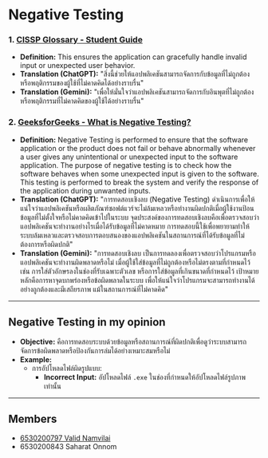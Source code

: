 # Negative Testing

### 1. [CISSP Glossary - Student Guide](https://www.isc2.org/certifications/cissp/cissp-student-glossary#n)
- **Definition:** This ensures the application can gracefully handle invalid input or unexpected user behavior.
- **Translation (ChatGPT):** "สิ่งนี้ช่วยให้แอปพลิเคชันสามารถจัดการกับข้อมูลที่ไม่ถูกต้องหรือพฤติกรรมของผู้ใช้ที่ไม่คาดคิดได้อย่างราบรื่น"
- **Translation (Gemini):** "เพื่อให้มั่นใจว่าแอปพลิเคชันสามารถจัดการกับอินพุตที่ไม่ถูกต้องหรือพฤติกรรมที่ไม่คาดคิดของผู้ใช้ได้อย่างราบรื่น"

### 2. [GeeksforGeeks - What is Negative Testing?](https://www.geeksforgeeks.org/negative-testing-in-software-engineering/)
- **Definition:** Negative Testing is performed to ensure that the software application or the product does not fail or behave abnormally whenever a user gives any unintentional or unexpected input to the software application. The purpose of negative testing is to check how the software behaves when some unexpected input is given to the software. This testing is performed to break the system and verify the response of the application during unwanted inputs.
- **Translation (ChatGPT):** "การทดสอบเชิงลบ (Negative Testing) ดำเนินการเพื่อให้แน่ใจว่าแอปพลิเคชันหรือผลิตภัณฑ์ซอฟต์แวร์จะไม่ล้มเหลวหรือทำงานผิดปกติเมื่อผู้ใช้งานป้อนข้อมูลที่ไม่ตั้งใจหรือไม่คาดคิดเข้าไปในระบบ จุดประสงค์ของการทดสอบเชิงลบคือเพื่อตรวจสอบว่าแอปพลิเคชันจะทำงานอย่างไรเมื่อได้รับข้อมูลที่ไม่คาดหมาย การทดสอบนี้ใช้เพื่อพยายามทำให้ระบบล้มเหลวและตรวจสอบการตอบสนองของแอปพลิเคชันในสถานการณ์ที่ได้รับข้อมูลที่ไม่ต้องการหรือผิดปกติ"
- **Translation (Gemini):** "การทดสอบเชิงลบ เป็นการทดลองเพื่อตรวจสอบว่าโปรแกรมหรือแอปพลิเคชันจะทำงานผิดพลาดหรือไม่ เมื่อผู้ใช้ใส่ข้อมูลที่ไม่ถูกต้องหรือไม่ตรงตามที่กำหนดไว้ เช่น การใส่ตัวอักษรลงในช่องที่รับเฉพาะตัวเลข หรือการใส่ข้อมูลที่เกินขนาดที่กำหนดไว้ เป้าหมายหลักคือการหาจุดบกพร่องหรือข้อผิดพลาดในระบบ เพื่อให้แน่ใจว่าโปรแกรมจะสามารถทำงานได้อย่างถูกต้องและมีเสถียรภาพ แม้ในสถานการณ์ที่ไม่คาดคิด"

---

## Negative Testing in my opinion

- **Objective:** คือการทดสอบระบบด้วยข้อมูลหรือสถานการณ์ที่ผิดปกติเพื่อดูว่าระบบสามารถจัดการข้อผิดพลาดหรือป้องกันการล่มได้อย่างเหมาะสมหรือไม่
- **Example:** 
  - การอัปโหลดไฟล์ผิดรูปแบบ:
    - **Incorrect Input:** อัปโหลดไฟล์ `.exe` ในช่องที่กำหนดให้อัปโหลดไฟล์รูปภาพเท่านั้น

---
      

## Members
- [6530200797 Valid Namvilai](https://9Jell.github.io/negative-testing)
- 6530200843 Saharat Onnom
